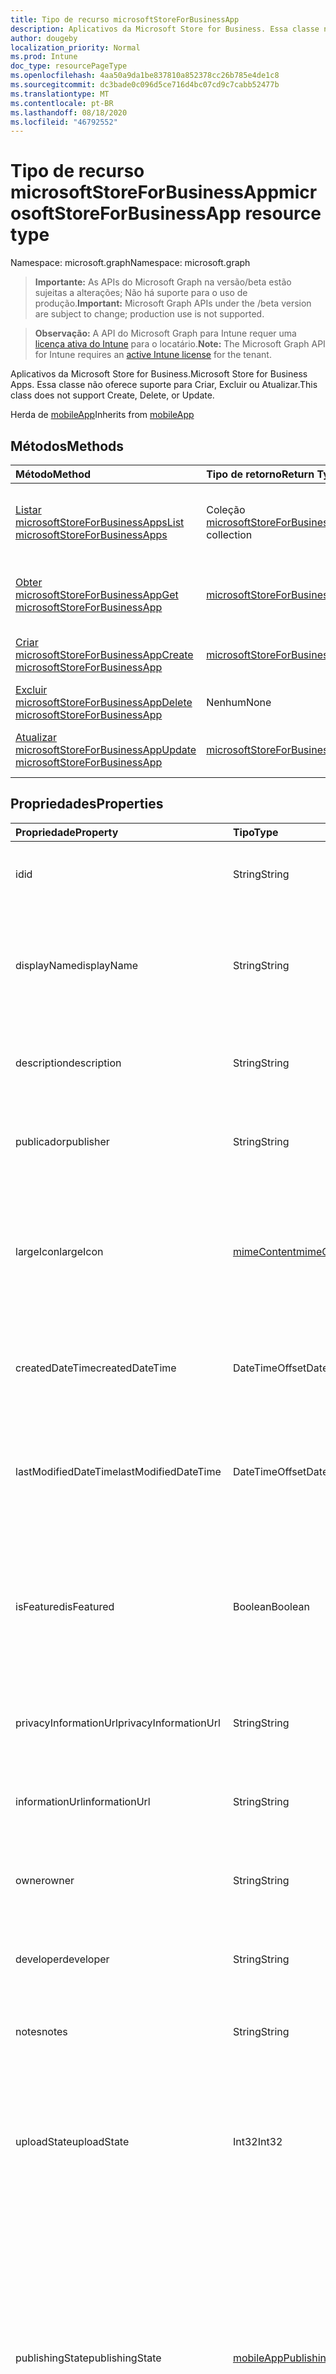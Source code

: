 ```yaml
---
title: Tipo de recurso microsoftStoreForBusinessApp
description: Aplicativos da Microsoft Store for Business. Essa classe não oferece suporte para Criar, Excluir ou Atualizar.
author: dougeby
localization_priority: Normal
ms.prod: Intune
doc_type: resourcePageType
ms.openlocfilehash: 4aa50a9da1be837810a852378cc26b785e4de1c8
ms.sourcegitcommit: dc3bade0c096d5ce716d4bc07cd9c7cabb52477b
ms.translationtype: MT
ms.contentlocale: pt-BR
ms.lasthandoff: 08/18/2020
ms.locfileid: "46792552"
---
```

# <a name="microsoftstoreforbusinessapp-resource-type"></a><span data-ttu-id="f218d-104">Tipo de recurso microsoftStoreForBusinessApp</span><span class="sxs-lookup"><span data-stu-id="f218d-104">microsoftStoreForBusinessApp resource type</span></span>

<span data-ttu-id="f218d-105">Namespace: microsoft.graph</span><span class="sxs-lookup"><span data-stu-id="f218d-105">Namespace: microsoft.graph</span></span>

> <span data-ttu-id="f218d-106">**Importante:** As APIs do Microsoft Graph na versão/beta estão sujeitas a alterações; Não há suporte para o uso de produção.</span><span class="sxs-lookup"><span data-stu-id="f218d-106">**Important:** Microsoft Graph APIs under the /beta version are subject to change; production use is not supported.</span></span>

> <span data-ttu-id="f218d-107">**Observação:** A API do Microsoft Graph para Intune requer uma [licença ativa do Intune](https://go.microsoft.com/fwlink/?linkid=839381) para o locatário.</span><span class="sxs-lookup"><span data-stu-id="f218d-107">**Note:** The Microsoft Graph API for Intune requires an [active Intune license](https://go.microsoft.com/fwlink/?linkid=839381) for the tenant.</span></span>

<span data-ttu-id="f218d-108">Aplicativos da Microsoft Store for Business.</span><span class="sxs-lookup"><span data-stu-id="f218d-108">Microsoft Store for Business Apps.</span></span> <span data-ttu-id="f218d-109">Essa classe não oferece suporte para Criar, Excluir ou Atualizar.</span><span class="sxs-lookup"><span data-stu-id="f218d-109">This class does not support Create, Delete, or Update.</span></span>


<span data-ttu-id="f218d-110">Herda de [mobileApp](../resources/intune-shared-mobileapp.md)</span><span class="sxs-lookup"><span data-stu-id="f218d-110">Inherits from [mobileApp](../resources/intune-shared-mobileapp.md)</span></span>

## <a name="methods"></a><span data-ttu-id="f218d-111">Métodos</span><span class="sxs-lookup"><span data-stu-id="f218d-111">Methods</span></span>
|<span data-ttu-id="f218d-112">Método</span><span class="sxs-lookup"><span data-stu-id="f218d-112">Method</span></span>|<span data-ttu-id="f218d-113">Tipo de retorno</span><span class="sxs-lookup"><span data-stu-id="f218d-113">Return Type</span></span>|<span data-ttu-id="f218d-114">Descrição</span><span class="sxs-lookup"><span data-stu-id="f218d-114">Description</span></span>|
|:---|:---|:---|
|[<span data-ttu-id="f218d-115">Listar microsoftStoreForBusinessApps</span><span class="sxs-lookup"><span data-stu-id="f218d-115">List microsoftStoreForBusinessApps</span></span>](../api/intune-apps-microsoftstoreforbusinessapp-list.md)|<span data-ttu-id="f218d-116">Coleção [microsoftStoreForBusinessApp](../resources/intune-apps-microsoftstoreforbusinessapp.md)</span><span class="sxs-lookup"><span data-stu-id="f218d-116">[microsoftStoreForBusinessApp](../resources/intune-apps-microsoftstoreforbusinessapp.md) collection</span></span>|<span data-ttu-id="f218d-117">Lista propriedades e relações dos objetos [microsoftStoreForBusinessApp](../resources/intune-apps-microsoftstoreforbusinessapp.md).</span><span class="sxs-lookup"><span data-stu-id="f218d-117">List properties and relationships of the [microsoftStoreForBusinessApp](../resources/intune-apps-microsoftstoreforbusinessapp.md) objects.</span></span>|
|[<span data-ttu-id="f218d-118">Obter microsoftStoreForBusinessApp</span><span class="sxs-lookup"><span data-stu-id="f218d-118">Get microsoftStoreForBusinessApp</span></span>](../api/intune-apps-microsoftstoreforbusinessapp-get.md)|[<span data-ttu-id="f218d-119">microsoftStoreForBusinessApp</span><span class="sxs-lookup"><span data-stu-id="f218d-119">microsoftStoreForBusinessApp</span></span>](../resources/intune-apps-microsoftstoreforbusinessapp.md)|<span data-ttu-id="f218d-120">Propriedades de leitura e relações do objeto [microsoftStoreForBusinessApp](../resources/intune-apps-microsoftstoreforbusinessapp.md).</span><span class="sxs-lookup"><span data-stu-id="f218d-120">Read properties and relationships of the [microsoftStoreForBusinessApp](../resources/intune-apps-microsoftstoreforbusinessapp.md) object.</span></span>|
|[<span data-ttu-id="f218d-121">Criar microsoftStoreForBusinessApp</span><span class="sxs-lookup"><span data-stu-id="f218d-121">Create microsoftStoreForBusinessApp</span></span>](../api/intune-apps-microsoftstoreforbusinessapp-create.md)|[<span data-ttu-id="f218d-122">microsoftStoreForBusinessApp</span><span class="sxs-lookup"><span data-stu-id="f218d-122">microsoftStoreForBusinessApp</span></span>](../resources/intune-apps-microsoftstoreforbusinessapp.md)|<span data-ttu-id="f218d-123">Cria um novo objeto [microsoftStoreForBusinessApp](../resources/intune-apps-microsoftstoreforbusinessapp.md).</span><span class="sxs-lookup"><span data-stu-id="f218d-123">Create a new [microsoftStoreForBusinessApp](../resources/intune-apps-microsoftstoreforbusinessapp.md) object.</span></span>|
|[<span data-ttu-id="f218d-124">Excluir microsoftStoreForBusinessApp</span><span class="sxs-lookup"><span data-stu-id="f218d-124">Delete microsoftStoreForBusinessApp</span></span>](../api/intune-apps-microsoftstoreforbusinessapp-delete.md)|<span data-ttu-id="f218d-125">Nenhum</span><span class="sxs-lookup"><span data-stu-id="f218d-125">None</span></span>|<span data-ttu-id="f218d-126">Exclui um [microsoftStoreForBusinessApp](../resources/intune-apps-microsoftstoreforbusinessapp.md).</span><span class="sxs-lookup"><span data-stu-id="f218d-126">Deletes a [microsoftStoreForBusinessApp](../resources/intune-apps-microsoftstoreforbusinessapp.md).</span></span>|
|[<span data-ttu-id="f218d-127">Atualizar microsoftStoreForBusinessApp</span><span class="sxs-lookup"><span data-stu-id="f218d-127">Update microsoftStoreForBusinessApp</span></span>](../api/intune-apps-microsoftstoreforbusinessapp-update.md)|[<span data-ttu-id="f218d-128">microsoftStoreForBusinessApp</span><span class="sxs-lookup"><span data-stu-id="f218d-128">microsoftStoreForBusinessApp</span></span>](../resources/intune-apps-microsoftstoreforbusinessapp.md)|<span data-ttu-id="f218d-129">Atualiza as propriedades de um objeto [microsoftStoreForBusinessApp](../resources/intune-apps-microsoftstoreforbusinessapp.md).</span><span class="sxs-lookup"><span data-stu-id="f218d-129">Update the properties of a [microsoftStoreForBusinessApp](../resources/intune-apps-microsoftstoreforbusinessapp.md) object.</span></span>|

## <a name="properties"></a><span data-ttu-id="f218d-130">Propriedades</span><span class="sxs-lookup"><span data-stu-id="f218d-130">Properties</span></span>
|<span data-ttu-id="f218d-131">Propriedade</span><span class="sxs-lookup"><span data-stu-id="f218d-131">Property</span></span>|<span data-ttu-id="f218d-132">Tipo</span><span class="sxs-lookup"><span data-stu-id="f218d-132">Type</span></span>|<span data-ttu-id="f218d-133">Descrição</span><span class="sxs-lookup"><span data-stu-id="f218d-133">Description</span></span>|
|:---|:---|:---|
|<span data-ttu-id="f218d-134">id</span><span class="sxs-lookup"><span data-stu-id="f218d-134">id</span></span>|<span data-ttu-id="f218d-135">String</span><span class="sxs-lookup"><span data-stu-id="f218d-135">String</span></span>|<span data-ttu-id="f218d-136">Chave da entidade.</span><span class="sxs-lookup"><span data-stu-id="f218d-136">Key of the entity.</span></span> <span data-ttu-id="f218d-137">Herdado de [mobileApp](../resources/intune-shared-mobileapp.md)</span><span class="sxs-lookup"><span data-stu-id="f218d-137">Inherited from [mobileApp](../resources/intune-shared-mobileapp.md)</span></span>|
|<span data-ttu-id="f218d-138">displayName</span><span class="sxs-lookup"><span data-stu-id="f218d-138">displayName</span></span>|<span data-ttu-id="f218d-139">String</span><span class="sxs-lookup"><span data-stu-id="f218d-139">String</span></span>|<span data-ttu-id="f218d-140">O título do aplicativo importado ou definido pelo administrador.</span><span class="sxs-lookup"><span data-stu-id="f218d-140">The admin provided or imported title of the app.</span></span> <span data-ttu-id="f218d-141">Herdado de [mobileApp](../resources/intune-shared-mobileapp.md)</span><span class="sxs-lookup"><span data-stu-id="f218d-141">Inherited from [mobileApp](../resources/intune-shared-mobileapp.md)</span></span>|
|<span data-ttu-id="f218d-142">description</span><span class="sxs-lookup"><span data-stu-id="f218d-142">description</span></span>|<span data-ttu-id="f218d-143">String</span><span class="sxs-lookup"><span data-stu-id="f218d-143">String</span></span>|<span data-ttu-id="f218d-144">A descrição do aplicativo.</span><span class="sxs-lookup"><span data-stu-id="f218d-144">The description of the app.</span></span> <span data-ttu-id="f218d-145">Herdado de [mobileApp](../resources/intune-shared-mobileapp.md)</span><span class="sxs-lookup"><span data-stu-id="f218d-145">Inherited from [mobileApp](../resources/intune-shared-mobileapp.md)</span></span>|
|<span data-ttu-id="f218d-146">publicador</span><span class="sxs-lookup"><span data-stu-id="f218d-146">publisher</span></span>|<span data-ttu-id="f218d-147">String</span><span class="sxs-lookup"><span data-stu-id="f218d-147">String</span></span>|<span data-ttu-id="f218d-148">O publicador do aplicativo.</span><span class="sxs-lookup"><span data-stu-id="f218d-148">The publisher of the app.</span></span> <span data-ttu-id="f218d-149">Herdado de [mobileApp](../resources/intune-shared-mobileapp.md)</span><span class="sxs-lookup"><span data-stu-id="f218d-149">Inherited from [mobileApp](../resources/intune-shared-mobileapp.md)</span></span>|
|<span data-ttu-id="f218d-150">largeIcon</span><span class="sxs-lookup"><span data-stu-id="f218d-150">largeIcon</span></span>|[<span data-ttu-id="f218d-151">mimeContent</span><span class="sxs-lookup"><span data-stu-id="f218d-151">mimeContent</span></span>](../resources/intune-shared-mimecontent.md)|<span data-ttu-id="f218d-152">O ícone grande, a ser exibido nos detalhes do aplicativo e usado para o carregamento do ícone.</span><span class="sxs-lookup"><span data-stu-id="f218d-152">The large icon, to be displayed in the app details and used for upload of the icon.</span></span> <span data-ttu-id="f218d-153">Herdado de [mobileApp](../resources/intune-shared-mobileapp.md)</span><span class="sxs-lookup"><span data-stu-id="f218d-153">Inherited from [mobileApp](../resources/intune-shared-mobileapp.md)</span></span>|
|<span data-ttu-id="f218d-154">createdDateTime</span><span class="sxs-lookup"><span data-stu-id="f218d-154">createdDateTime</span></span>|<span data-ttu-id="f218d-155">DateTimeOffset</span><span class="sxs-lookup"><span data-stu-id="f218d-155">DateTimeOffset</span></span>|<span data-ttu-id="f218d-156">A data e a hora da criação do aplicativo.</span><span class="sxs-lookup"><span data-stu-id="f218d-156">The date and time the app was created.</span></span> <span data-ttu-id="f218d-157">Herdado de [mobileApp](../resources/intune-shared-mobileapp.md)</span><span class="sxs-lookup"><span data-stu-id="f218d-157">Inherited from [mobileApp](../resources/intune-shared-mobileapp.md)</span></span>|
|<span data-ttu-id="f218d-158">lastModifiedDateTime</span><span class="sxs-lookup"><span data-stu-id="f218d-158">lastModifiedDateTime</span></span>|<span data-ttu-id="f218d-159">DateTimeOffset</span><span class="sxs-lookup"><span data-stu-id="f218d-159">DateTimeOffset</span></span>|<span data-ttu-id="f218d-160">A data e a hora que o aplicativo foi modificado pela última vez.</span><span class="sxs-lookup"><span data-stu-id="f218d-160">The date and time the app was last modified.</span></span> <span data-ttu-id="f218d-161">Herdado de [mobileApp](../resources/intune-shared-mobileapp.md)</span><span class="sxs-lookup"><span data-stu-id="f218d-161">Inherited from [mobileApp](../resources/intune-shared-mobileapp.md)</span></span>|
|<span data-ttu-id="f218d-162">isFeatured</span><span class="sxs-lookup"><span data-stu-id="f218d-162">isFeatured</span></span>|<span data-ttu-id="f218d-163">Boolean</span><span class="sxs-lookup"><span data-stu-id="f218d-163">Boolean</span></span>|<span data-ttu-id="f218d-164">O valor que indica se o aplicativo está marcado como em destaque pelo administrador. Herdado de [mobileApp](../resources/intune-shared-mobileapp.md)</span><span class="sxs-lookup"><span data-stu-id="f218d-164">The value indicating whether the app is marked as featured by the admin. Inherited from [mobileApp](../resources/intune-shared-mobileapp.md)</span></span>|
|<span data-ttu-id="f218d-165">privacyInformationUrl</span><span class="sxs-lookup"><span data-stu-id="f218d-165">privacyInformationUrl</span></span>|<span data-ttu-id="f218d-166">String</span><span class="sxs-lookup"><span data-stu-id="f218d-166">String</span></span>|<span data-ttu-id="f218d-167">A URL da declaração de privacidade.</span><span class="sxs-lookup"><span data-stu-id="f218d-167">The privacy statement Url.</span></span> <span data-ttu-id="f218d-168">Herdado de [mobileApp](../resources/intune-shared-mobileapp.md)</span><span class="sxs-lookup"><span data-stu-id="f218d-168">Inherited from [mobileApp](../resources/intune-shared-mobileapp.md)</span></span>|
|<span data-ttu-id="f218d-169">informationUrl</span><span class="sxs-lookup"><span data-stu-id="f218d-169">informationUrl</span></span>|<span data-ttu-id="f218d-170">String</span><span class="sxs-lookup"><span data-stu-id="f218d-170">String</span></span>|<span data-ttu-id="f218d-171">A URL de informações adicionais.</span><span class="sxs-lookup"><span data-stu-id="f218d-171">The more information Url.</span></span> <span data-ttu-id="f218d-172">Herdado de [mobileApp](../resources/intune-shared-mobileapp.md)</span><span class="sxs-lookup"><span data-stu-id="f218d-172">Inherited from [mobileApp](../resources/intune-shared-mobileapp.md)</span></span>|
|<span data-ttu-id="f218d-173">owner</span><span class="sxs-lookup"><span data-stu-id="f218d-173">owner</span></span>|<span data-ttu-id="f218d-174">String</span><span class="sxs-lookup"><span data-stu-id="f218d-174">String</span></span>|<span data-ttu-id="f218d-175">O proprietário do conteúdo.</span><span class="sxs-lookup"><span data-stu-id="f218d-175">The owner of the app.</span></span> <span data-ttu-id="f218d-176">Herdado de [mobileApp](../resources/intune-shared-mobileapp.md)</span><span class="sxs-lookup"><span data-stu-id="f218d-176">Inherited from [mobileApp](../resources/intune-shared-mobileapp.md)</span></span>|
|<span data-ttu-id="f218d-177">developer</span><span class="sxs-lookup"><span data-stu-id="f218d-177">developer</span></span>|<span data-ttu-id="f218d-178">String</span><span class="sxs-lookup"><span data-stu-id="f218d-178">String</span></span>|<span data-ttu-id="f218d-179">O desenvolvedor do aplicativo.</span><span class="sxs-lookup"><span data-stu-id="f218d-179">The developer of the app.</span></span> <span data-ttu-id="f218d-180">Herdado de [mobileApp](../resources/intune-shared-mobileapp.md)</span><span class="sxs-lookup"><span data-stu-id="f218d-180">Inherited from [mobileApp](../resources/intune-shared-mobileapp.md)</span></span>|
|<span data-ttu-id="f218d-181">notes</span><span class="sxs-lookup"><span data-stu-id="f218d-181">notes</span></span>|<span data-ttu-id="f218d-182">String</span><span class="sxs-lookup"><span data-stu-id="f218d-182">String</span></span>|<span data-ttu-id="f218d-183">Anotações do aplicativo.</span><span class="sxs-lookup"><span data-stu-id="f218d-183">Notes for the app.</span></span> <span data-ttu-id="f218d-184">Herdado de [mobileApp](../resources/intune-shared-mobileapp.md)</span><span class="sxs-lookup"><span data-stu-id="f218d-184">Inherited from [mobileApp](../resources/intune-shared-mobileapp.md)</span></span>|
|<span data-ttu-id="f218d-185">uploadState</span><span class="sxs-lookup"><span data-stu-id="f218d-185">uploadState</span></span>|<span data-ttu-id="f218d-186">Int32</span><span class="sxs-lookup"><span data-stu-id="f218d-186">Int32</span></span>|<span data-ttu-id="f218d-187">O estado de upload.</span><span class="sxs-lookup"><span data-stu-id="f218d-187">The upload state.</span></span> <span data-ttu-id="f218d-188">Os valores possíveis são: 0- `Not Ready` , 1- `Ready` , 2- `Processing` .</span><span class="sxs-lookup"><span data-stu-id="f218d-188">Possible values are: 0 - `Not Ready`, 1 - `Ready`, 2 - `Processing`.</span></span> <span data-ttu-id="f218d-189">Herdado de [mobileApp](../resources/intune-shared-mobileapp.md)</span><span class="sxs-lookup"><span data-stu-id="f218d-189">Inherited from [mobileApp](../resources/intune-shared-mobileapp.md)</span></span>|
|<span data-ttu-id="f218d-190">publishingState</span><span class="sxs-lookup"><span data-stu-id="f218d-190">publishingState</span></span>|[<span data-ttu-id="f218d-191">mobileAppPublishingState</span><span class="sxs-lookup"><span data-stu-id="f218d-191">mobileAppPublishingState</span></span>](../resources/intune-apps-mobileapppublishingstate.md)|<span data-ttu-id="f218d-192">O estado de publicação do aplicativo.</span><span class="sxs-lookup"><span data-stu-id="f218d-192">The publishing state for the app.</span></span> <span data-ttu-id="f218d-193">O aplicativo não pode ser assinado, a menos que ele seja publicado.</span><span class="sxs-lookup"><span data-stu-id="f218d-193">The app cannot be assigned unless the app is published.</span></span> <span data-ttu-id="f218d-194">Herdado de [mobileApp](../resources/intune-shared-mobileapp.md).</span><span class="sxs-lookup"><span data-stu-id="f218d-194">Inherited from [mobileApp](../resources/intune-shared-mobileapp.md).</span></span> <span data-ttu-id="f218d-195">Os valores possíveis são: `notPublished`, `processing`, `published`.</span><span class="sxs-lookup"><span data-stu-id="f218d-195">Possible values are: `notPublished`, `processing`, `published`.</span></span>|
|<span data-ttu-id="f218d-196">isAssigned</span><span class="sxs-lookup"><span data-stu-id="f218d-196">isAssigned</span></span>|<span data-ttu-id="f218d-197">Boolean</span><span class="sxs-lookup"><span data-stu-id="f218d-197">Boolean</span></span>|<span data-ttu-id="f218d-198">O valor que indica se o aplicativo é atribuído a pelo menos um grupo.</span><span class="sxs-lookup"><span data-stu-id="f218d-198">The value indicating whether the app is assigned to at least one group.</span></span> <span data-ttu-id="f218d-199">Herdado de [mobileApp](../resources/intune-shared-mobileapp.md)</span><span class="sxs-lookup"><span data-stu-id="f218d-199">Inherited from [mobileApp](../resources/intune-shared-mobileapp.md)</span></span>|
|<span data-ttu-id="f218d-200">roleScopeTagIds</span><span class="sxs-lookup"><span data-stu-id="f218d-200">roleScopeTagIds</span></span>|<span data-ttu-id="f218d-201">Coleção de cadeia de caracteres</span><span class="sxs-lookup"><span data-stu-id="f218d-201">String collection</span></span>|<span data-ttu-id="f218d-202">Lista de IDs de marca de escopo para este aplicativo móvel.</span><span class="sxs-lookup"><span data-stu-id="f218d-202">List of scope tag ids for this mobile app.</span></span> <span data-ttu-id="f218d-203">Herdado de [mobileApp](../resources/intune-shared-mobileapp.md)</span><span class="sxs-lookup"><span data-stu-id="f218d-203">Inherited from [mobileApp](../resources/intune-shared-mobileapp.md)</span></span>|
|<span data-ttu-id="f218d-204">dependentAppCount</span><span class="sxs-lookup"><span data-stu-id="f218d-204">dependentAppCount</span></span>|<span data-ttu-id="f218d-205">Int32</span><span class="sxs-lookup"><span data-stu-id="f218d-205">Int32</span></span>|<span data-ttu-id="f218d-206">O número total de dependências do aplicativo filho.</span><span class="sxs-lookup"><span data-stu-id="f218d-206">The total number of dependencies the child app has.</span></span> <span data-ttu-id="f218d-207">Herdado de [mobileApp](../resources/intune-shared-mobileapp.md)</span><span class="sxs-lookup"><span data-stu-id="f218d-207">Inherited from [mobileApp](../resources/intune-shared-mobileapp.md)</span></span>|
|<span data-ttu-id="f218d-208">usedLicenseCount</span><span class="sxs-lookup"><span data-stu-id="f218d-208">usedLicenseCount</span></span>|<span data-ttu-id="f218d-209">Int32</span><span class="sxs-lookup"><span data-stu-id="f218d-209">Int32</span></span>|<span data-ttu-id="f218d-210">O número de aplicativos da Microsoft Store for Business em uso.</span><span class="sxs-lookup"><span data-stu-id="f218d-210">The number of Microsoft Store for Business licenses in use.</span></span>|
|<span data-ttu-id="f218d-211">totalLicenseCount</span><span class="sxs-lookup"><span data-stu-id="f218d-211">totalLicenseCount</span></span>|<span data-ttu-id="f218d-212">Int32</span><span class="sxs-lookup"><span data-stu-id="f218d-212">Int32</span></span>|<span data-ttu-id="f218d-213">O número total de aplicativos da Microsoft Store for Business.</span><span class="sxs-lookup"><span data-stu-id="f218d-213">The total number of Microsoft Store for Business licenses.</span></span>|
|<span data-ttu-id="f218d-214">productKey</span><span class="sxs-lookup"><span data-stu-id="f218d-214">productKey</span></span>|<span data-ttu-id="f218d-215">String</span><span class="sxs-lookup"><span data-stu-id="f218d-215">String</span></span>|<span data-ttu-id="f218d-216">A chave de produto do aplicativo</span><span class="sxs-lookup"><span data-stu-id="f218d-216">The app product key</span></span>|
|<span data-ttu-id="f218d-217">licenseType</span><span class="sxs-lookup"><span data-stu-id="f218d-217">licenseType</span></span>|[<span data-ttu-id="f218d-218">microsoftStoreForBusinessLicenseType</span><span class="sxs-lookup"><span data-stu-id="f218d-218">microsoftStoreForBusinessLicenseType</span></span>](../resources/intune-apps-microsoftstoreforbusinesslicensetype.md)|<span data-ttu-id="f218d-219">O tipo de licença do aplicativo.</span><span class="sxs-lookup"><span data-stu-id="f218d-219">The app license type.</span></span> <span data-ttu-id="f218d-220">Os valores possíveis são: `offline` e `online`.</span><span class="sxs-lookup"><span data-stu-id="f218d-220">Possible values are: `offline`, `online`.</span></span>|
|<span data-ttu-id="f218d-221">packageIdentityName</span><span class="sxs-lookup"><span data-stu-id="f218d-221">packageIdentityName</span></span>|<span data-ttu-id="f218d-222">String</span><span class="sxs-lookup"><span data-stu-id="f218d-222">String</span></span>|<span data-ttu-id="f218d-223">O identificador do pacote do aplicativo</span><span class="sxs-lookup"><span data-stu-id="f218d-223">The app package identifier</span></span>|
|<span data-ttu-id="f218d-224">licensingType</span><span class="sxs-lookup"><span data-stu-id="f218d-224">licensingType</span></span>|[<span data-ttu-id="f218d-225">vppLicensingType</span><span class="sxs-lookup"><span data-stu-id="f218d-225">vppLicensingType</span></span>](../resources/intune-apps-vpplicensingtype.md)|<span data-ttu-id="f218d-226">O tipo de licença com suporte.</span><span class="sxs-lookup"><span data-stu-id="f218d-226">The supported License Type.</span></span>|

## <a name="relationships"></a><span data-ttu-id="f218d-227">Relações</span><span class="sxs-lookup"><span data-stu-id="f218d-227">Relationships</span></span>
|<span data-ttu-id="f218d-228">Relação</span><span class="sxs-lookup"><span data-stu-id="f218d-228">Relationship</span></span>|<span data-ttu-id="f218d-229">Tipo</span><span class="sxs-lookup"><span data-stu-id="f218d-229">Type</span></span>|<span data-ttu-id="f218d-230">Descrição</span><span class="sxs-lookup"><span data-stu-id="f218d-230">Description</span></span>|
|:---|:---|:---|
|<span data-ttu-id="f218d-231">categories</span><span class="sxs-lookup"><span data-stu-id="f218d-231">categories</span></span>|<span data-ttu-id="f218d-232">Coleção [mobileAppCategory](../resources/intune-apps-mobileappcategory.md)</span><span class="sxs-lookup"><span data-stu-id="f218d-232">[mobileAppCategory](../resources/intune-apps-mobileappcategory.md) collection</span></span>|<span data-ttu-id="f218d-233">A lista de categorias para este aplicativo.</span><span class="sxs-lookup"><span data-stu-id="f218d-233">The list of categories for this app.</span></span> <span data-ttu-id="f218d-234">Herdado de [mobileApp](../resources/intune-shared-mobileapp.md)</span><span class="sxs-lookup"><span data-stu-id="f218d-234">Inherited from [mobileApp](../resources/intune-shared-mobileapp.md)</span></span>|
|<span data-ttu-id="f218d-235">assignments</span><span class="sxs-lookup"><span data-stu-id="f218d-235">assignments</span></span>|<span data-ttu-id="f218d-236">Coleção [mobileAppAssignment](../resources/intune-apps-mobileappassignment.md)</span><span class="sxs-lookup"><span data-stu-id="f218d-236">[mobileAppAssignment](../resources/intune-apps-mobileappassignment.md) collection</span></span>|<span data-ttu-id="f218d-237">A lista de atribuições de grupo para esse aplicativo móvel.</span><span class="sxs-lookup"><span data-stu-id="f218d-237">The list of group assignments for this mobile app.</span></span> <span data-ttu-id="f218d-238">Herdado de [mobileApp](../resources/intune-shared-mobileapp.md)</span><span class="sxs-lookup"><span data-stu-id="f218d-238">Inherited from [mobileApp](../resources/intune-shared-mobileapp.md)</span></span>|
|<span data-ttu-id="f218d-239">installSummary</span><span class="sxs-lookup"><span data-stu-id="f218d-239">installSummary</span></span>|[<span data-ttu-id="f218d-240">mobileAppInstallSummary</span><span class="sxs-lookup"><span data-stu-id="f218d-240">mobileAppInstallSummary</span></span>](../resources/intune-apps-mobileappinstallsummary.md)|<span data-ttu-id="f218d-241">Resumo de instalação do aplicativo móvel.</span><span class="sxs-lookup"><span data-stu-id="f218d-241">Mobile App Install Summary.</span></span> <span data-ttu-id="f218d-242">Herdado de [mobileApp](../resources/intune-shared-mobileapp.md)</span><span class="sxs-lookup"><span data-stu-id="f218d-242">Inherited from [mobileApp](../resources/intune-shared-mobileapp.md)</span></span>|
|<span data-ttu-id="f218d-243">deviceStatuses</span><span class="sxs-lookup"><span data-stu-id="f218d-243">deviceStatuses</span></span>|<span data-ttu-id="f218d-244">coleção [mobileAppInstallStatus](../resources/intune-apps-mobileappinstallstatus.md)</span><span class="sxs-lookup"><span data-stu-id="f218d-244">[mobileAppInstallStatus](../resources/intune-apps-mobileappinstallstatus.md) collection</span></span>|<span data-ttu-id="f218d-245">A lista de Estados de instalação para este aplicativo móvel.</span><span class="sxs-lookup"><span data-stu-id="f218d-245">The list of installation states for this mobile app.</span></span> <span data-ttu-id="f218d-246">Herdado de [mobileApp](../resources/intune-shared-mobileapp.md)</span><span class="sxs-lookup"><span data-stu-id="f218d-246">Inherited from [mobileApp](../resources/intune-shared-mobileapp.md)</span></span>|
|<span data-ttu-id="f218d-247">userStatuses</span><span class="sxs-lookup"><span data-stu-id="f218d-247">userStatuses</span></span>|<span data-ttu-id="f218d-248">coleção [userAppInstallStatus](../resources/intune-apps-userappinstallstatus.md)</span><span class="sxs-lookup"><span data-stu-id="f218d-248">[userAppInstallStatus](../resources/intune-apps-userappinstallstatus.md) collection</span></span>|<span data-ttu-id="f218d-249">A lista de Estados de instalação para este aplicativo móvel.</span><span class="sxs-lookup"><span data-stu-id="f218d-249">The list of installation states for this mobile app.</span></span> <span data-ttu-id="f218d-250">Herdado de [mobileApp](../resources/intune-shared-mobileapp.md)</span><span class="sxs-lookup"><span data-stu-id="f218d-250">Inherited from [mobileApp](../resources/intune-shared-mobileapp.md)</span></span>|
|<span data-ttu-id="f218d-251">relações</span><span class="sxs-lookup"><span data-stu-id="f218d-251">relationships</span></span>|<span data-ttu-id="f218d-252">coleção [mobileAppRelationship](../resources/intune-apps-mobileapprelationship.md)</span><span class="sxs-lookup"><span data-stu-id="f218d-252">[mobileAppRelationship](../resources/intune-apps-mobileapprelationship.md) collection</span></span>|<span data-ttu-id="f218d-253">Lista de relações para este aplicativo móvel.</span><span class="sxs-lookup"><span data-stu-id="f218d-253">List of relationships for this mobile app.</span></span> <span data-ttu-id="f218d-254">Herdado de [mobileApp](../resources/intune-shared-mobileapp.md)</span><span class="sxs-lookup"><span data-stu-id="f218d-254">Inherited from [mobileApp](../resources/intune-shared-mobileapp.md)</span></span>|
|<span data-ttu-id="f218d-255">containedApps</span><span class="sxs-lookup"><span data-stu-id="f218d-255">containedApps</span></span>|<span data-ttu-id="f218d-256">coleção [mobileContainedApp](../resources/intune-apps-mobilecontainedapp.md)</span><span class="sxs-lookup"><span data-stu-id="f218d-256">[mobileContainedApp](../resources/intune-apps-mobilecontainedapp.md) collection</span></span>|<span data-ttu-id="f218d-257">A coleção de aplicativos contidos em um mobileApp que atua como um pacote.</span><span class="sxs-lookup"><span data-stu-id="f218d-257">The collection of contained apps in a mobileApp acting as a package.</span></span>|

## <a name="json-representation"></a><span data-ttu-id="f218d-258">Representação JSON</span><span class="sxs-lookup"><span data-stu-id="f218d-258">JSON Representation</span></span>
<span data-ttu-id="f218d-259">Veja a seguir uma representação JSON do recurso.</span><span class="sxs-lookup"><span data-stu-id="f218d-259">Here is a JSON representation of the resource.</span></span>
<!-- {
  "blockType": "resource",
  "keyProperty": "id",
  "@odata.type": "microsoft.graph.microsoftStoreForBusinessApp"
}
-->
``` json
{
  "@odata.type": "#microsoft.graph.microsoftStoreForBusinessApp",
  "id": "String (identifier)",
  "displayName": "String",
  "description": "String",
  "publisher": "String",
  "largeIcon": {
    "@odata.type": "microsoft.graph.mimeContent",
    "type": "String",
    "value": "binary"
  },
  "createdDateTime": "String (timestamp)",
  "lastModifiedDateTime": "String (timestamp)",
  "isFeatured": true,
  "privacyInformationUrl": "String",
  "informationUrl": "String",
  "owner": "String",
  "developer": "String",
  "notes": "String",
  "uploadState": 1024,
  "publishingState": "String",
  "isAssigned": true,
  "roleScopeTagIds": [
    "String"
  ],
  "dependentAppCount": 1024,
  "usedLicenseCount": 1024,
  "totalLicenseCount": 1024,
  "productKey": "String",
  "licenseType": "String",
  "packageIdentityName": "String",
  "licensingType": {
    "@odata.type": "microsoft.graph.vppLicensingType",
    "supportUserLicensing": true,
    "supportDeviceLicensing": true,
    "supportsUserLicensing": true,
    "supportsDeviceLicensing": true
  }
}
```



